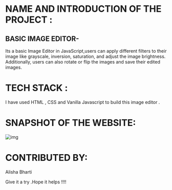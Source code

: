# NAME AND INTRODUCTION OF THE PROJECT :

## BASIC IMAGE EDITOR-

Its a basic Image Editor in JavaScript,users can apply different filters to their image like grayscale, inversion, saturation, and adjust the image brightness. Additionally, users can also rotate or flip the images and save their edited images.

# TECH STACK :

I have used HTML , CSS and Vanilla Javascript to build this image editor .

# SNAPSHOT OF THE WEBSITE:

![img](https://user-images.githubusercontent.com/84632701/213198917-c172f4bf-146f-45d1-9553-bb93d3af9e99.png)

# CONTRIBUTED BY:

Alisha Bharti

Give it a try .Hope it helps !!!!
